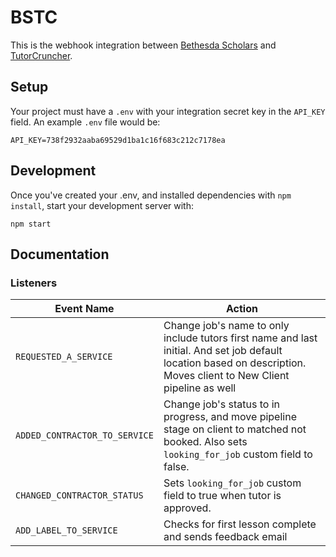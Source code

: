 # BSTC
This is the webhook integration between [Bethesda Scholars](https://www.bethesdascholars.com/) and [TutorCruncher](https://tutorcruncher.com/).

## Setup
Your project must have a `.env` with your integration secret key in the `API_KEY` field.
An example `.env` file would be:
```dotenv
API_KEY=738f2932aaba69529d1ba1c16f683c212c7178ea
```

## Development
Once you've created your .env, and installed dependencies with `npm install`, start your development server with:
```shell
npm start
```
## Documentation

### Listeners

| Event Name                    | Action |
| ----------------------------- | ------ |
| `REQUESTED_A_SERVICE`         | Change job's name to only include tutors first name and last initial. And set job default location based on description. Moves client to New Client pipeline as well |
| `ADDED_CONTRACTOR_TO_SERVICE` | Change job's status to in progress, and move pipeline stage on client to matched not booked. Also sets `looking_for_job` custom field to false. |
 `CHANGED_CONTRACTOR_STATUS`    | Sets `looking_for_job` custom field to true when tutor is approved. |
 `ADD_LABEL_TO_SERVICE`    | Checks for first lesson complete and sends feedback email |
